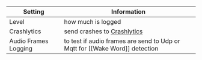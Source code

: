 | Setting              | Information                                                                     | 
|----------------------|---------------------------------------------------------------------------------|
| Level                | how much is logged                                                              | 
| Crashlytics          | send crashes to [Crashlytics](https://firebase.google.com/products/crashlytics) | 
| Audio Frames Logging | to test if audio frames are send to Udp or Mqtt for [[Wake Word]] detection     | 